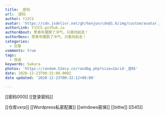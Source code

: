 ```yaml
---
title: _密码
url: _密码
author: YJ2CS
avatar: 'https://cdn.jsdelivr.net/gh/honjun/cdn@1.6/img/custom/avatar.jpg'
authorLink: YJ2CS.github.io
authorAbout: 愿青年摆脱了冷气，只是向前走！
authorDesc: 愿青年摆脱了冷气，只是向前走！
categories:
  - 文章
comments: true
tags:
  - 悦读
keywords: Sakura
photos: 'https://random.52ecy.cn/randbg.php?size=1&rid-_密码'
date: 2020-12-23T00:32:08.000Z
date updated: '2020-12-23T00:32:12+08:00'

---
```


[[密码000]]
[[登录密码]]

[[仓库vxrp]]
[[Wordpress私密配置]]
[[windows密保]]
[[bittw]]
[[545]]
